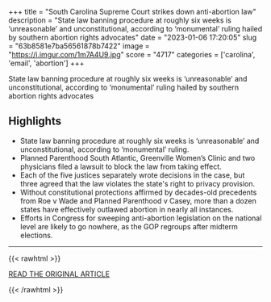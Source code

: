 +++
title = "South Carolina Supreme Court strikes down anti-abortion law"
description = "State law banning procedure at roughly six weeks is ‘unreasonable’ and unconstitutional, according to ‘monumental’ ruling hailed by southern abortion rights advocates"
date = "2023-01-06 17:20:05"
slug = "63b8581e7ba56561878b7422"
image = "https://i.imgur.com/1m7A4U9.jpg"
score = "4717"
categories = ['carolina', 'email', 'abortion']
+++

State law banning procedure at roughly six weeks is ‘unreasonable’ and unconstitutional, according to ‘monumental’ ruling hailed by southern abortion rights advocates

## Highlights

- State law banning procedure at roughly six weeks is ‘unreasonable’ and unconstitutional, according to ‘monumental’ ruling.
- Planned Parenthood South Atlantic, Greenville Women’s Clinic and two physicians filed a lawsuit to block the law from taking effect.
- Each of the five justices separately wrote decisions in the case, but three agreed that the law violates the state's right to privacy provision.
- Without constitutional protections affirmed by decades-old precedents from Roe v Wade and Planned Parenthood v Casey, more than a dozen states have effectively outlawed abortion in nearly all instances.
- Efforts in Congress for sweeping anti-abortion legislation on the national level are likely to go nowhere, as the GOP regroups after midterm elections.

---

{{< rawhtml >}}
  <p class="article-category">
    <a target="_blank" href="https://www.independent.co.uk/news/world/americas/us-politics/south-carolina-abortion-law-supreme-court-b2256816.html">READ THE ORIGINAL ARTICLE</a>
  </p>
{{< /rawhtml >}}
